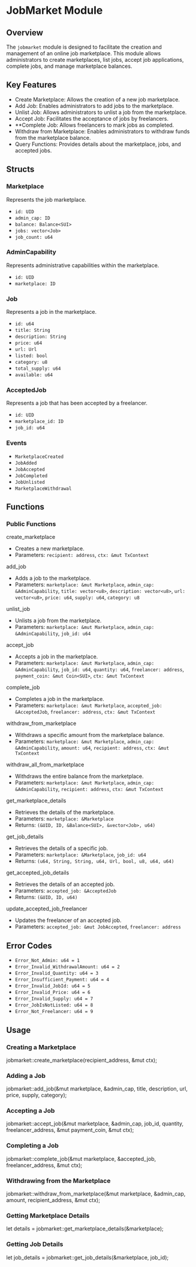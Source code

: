 # JobMarket Module

## Overview

The `jobmarket` module is designed to facilitate the creation and management of an online job marketplace. This module allows administrators to create marketplaces, list jobs, accept job applications, complete jobs, and manage marketplace balances.

## Key Features

- Create Marketplace: Allows the creation of a new job marketplace.
- Add Job: Enables administrators to add jobs to the marketplace.
- Unlist Job: Allows administrators to unlist a job from the marketplace.
- Accept Job: Facilitates the acceptance of jobs by freelancers.
- **Complete Job: Allows freelancers to mark jobs as completed.
- Withdraw from Marketplace: Enables administrators to withdraw funds from the marketplace balance.
- Query Functions: Provides details about the marketplace, jobs, and accepted jobs.

## Structs

### Marketplace
Represents the job marketplace.
- `id: UID`
- `admin_cap: ID`
- `balance: Balance<SUI>`
- `jobs: vector<Job>`
- `job_count: u64`

### AdminCapability
Represents administrative capabilities within the marketplace.
- `id: UID`
- `marketplace: ID`

### Job
Represents a job in the marketplace.
- `id: u64`
- `title: String`
- `description: String`
- `price: u64`
- `url: Url`
- `listed: bool`
- `category: u8`
- `total_supply: u64`
- `available: u64`

### AcceptedJob
Represents a job that has been accepted by a freelancer.
- `id: UID`
- `marketplace_id: ID`
- `job_id: u64`

### Events
- `MarketplaceCreated`
- `JobAdded`
- `JobAccepted`
- `JobCompleted`
- `JobUnlisted`
- `MarketplaceWithdrawal`

## Functions

### Public Functions

create_marketplace
  - Creates a new marketplace.
  - Parameters: `recipient: address`, `ctx: &mut TxContext`

add_job
  - Adds a job to the marketplace.
  - Parameters: `marketplace: &mut Marketplace`, `admin_cap: &AdminCapability`, `title: vector<u8>`, `description: vector<u8>`, `url: vector<u8>`, `price: u64`, `supply: u64`, `category: u8`

unlist_job
  - Unlists a job from the marketplace.
  - Parameters: `marketplace: &mut Marketplace`, `admin_cap: &AdminCapability`, `job_id: u64`

accept_job
  - Accepts a job in the marketplace.
  - Parameters: `marketplace: &mut Marketplace`, `admin_cap: &AdminCapability`, `job_id: u64`, `quantity: u64`, `freelancer: address`, `payment_coin: &mut Coin<SUI>`, `ctx: &mut TxContext`

complete_job
  - Completes a job in the marketplace.
  - Parameters: `marketplace: &mut Marketplace`, `accepted_job: &AcceptedJob`, `freelancer: address`, `ctx: &mut TxContext`

withdraw_from_marketplace
  - Withdraws a specific amount from the marketplace balance.
  - Parameters: `marketplace: &mut Marketplace`, `admin_cap: &AdminCapability`, `amount: u64`, `recipient: address`, `ctx: &mut TxContext`

withdraw_all_from_marketplace
  - Withdraws the entire balance from the marketplace.
  - Parameters: `marketplace: &mut Marketplace`, `admin_cap: &AdminCapability`, `recipient: address`, `ctx: &mut TxContext`

get_marketplace_details
  - Retrieves the details of the marketplace.
  - Parameters: `marketplace: &Marketplace`
  - Returns: `(&UID, ID, &Balance<SUI>, &vector<Job>, u64)`

get_job_details
  - Retrieves the details of a specific job.
  - Parameters: `marketplace: &Marketplace`, `job_id: u64`
  - Returns: `(u64, String, String, u64, Url, bool, u8, u64, u64)`

get_accepted_job_details
  - Retrieves the details of an accepted job.
  - Parameters: `accepted_job: &AcceptedJob`
  - Returns: `(&UID, ID, u64)`

update_accepted_job_freelancer
  - Updates the freelancer of an accepted job.
  - Parameters: `accepted_job: &mut JobAccepted`, `freelancer: address`

## Error Codes

- `Error_Not_Admin: u64 = 1`
- `Error_Invalid_WithdrawalAmount: u64 = 2`
- `Error_Invalid_Quantity: u64 = 3`
- `Error_Insufficient_Payment: u64 = 4`
- `Error_Invalid_JobId: u64 = 5`
- `Error_Invalid_Price: u64 = 6`
- `Error_Invalid_Supply: u64 = 7`
- `Error_JobIsNotListed: u64 = 8`
- `Error_Not_Freelancer: u64 = 9`

## Usage

### Creating a Marketplace

jobmarket::create_marketplace(recipient_address, &mut ctx);


### Adding a Job

jobmarket::add_job(&mut marketplace, &admin_cap, title, description, url, price, supply, category);


### Accepting a Job

jobmarket::accept_job(&mut marketplace, &admin_cap, job_id, quantity, freelancer_address, &mut payment_coin, &mut ctx);


### Completing a Job

jobmarket::complete_job(&mut marketplace, &accepted_job, freelancer_address, &mut ctx);


### Withdrawing from the Marketplace

jobmarket::withdraw_from_marketplace(&mut marketplace, &admin_cap, amount, recipient_address, &mut ctx);


### Getting Marketplace Details

let details = jobmarket::get_marketplace_details(&marketplace);


### Getting Job Details
let job_details = jobmarket::get_job_details(&marketplace, job_id);

